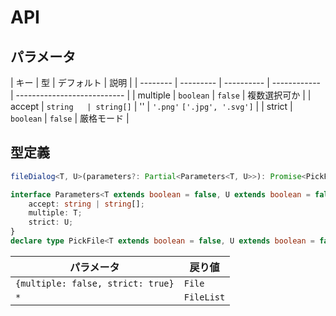 # API

## パラメータ

| キー     | 型        | デフォルト | 説明         |
| -------- | --------- | ---------- | ------------ | --------------------------- |
| multiple | `boolean` | `false`    | 複数選択可か |
| accept   | `string   | string[]`  | ''           | `'.png'` `['.jpg', '.svg']` |
| strict   | `boolean` | `false`    | 厳格モード   |

## 型定義

```ts
fileDialog<T, U>(parameters?: Partial<Parameters<T, U>>): Promise<PickFile<T, U>>

interface Parameters<T extends boolean = false, U extends boolean = false> {
    accept: string | string[];
    multiple: T;
    strict: U;
}
declare type PickFile<T extends boolean = false, U extends boolean = false> = T extends false ? (U extends true ? File : FileList) : FileList;
```

| パラメータ                        | 戻り値     |
| --------------------------------- | ---------- |
| `{multiple: false, strict: true}` | `File`     |
| `*`                               | `FileList` |
